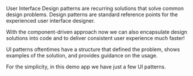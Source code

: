 User Interface Design patterns are recurring solutions that solve common design problems. Design patterns are standard reference points for the experienced user interface designer.

With the component-driven approach now we can also encapsulate design solutions into code and to deliver consistent user experience much faster!

UI patterns oftentimes have a structure that defined the problem, shows examples of the solution, and provides guidance on the usage.

For the simplicity, in this demo app we have just a few UI patterns.
